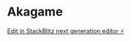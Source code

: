 # Akagame

[Edit in StackBlitz next generation editor ⚡️](https://stackblitz.com/~/github.com/Arakuuuu/Akagame)